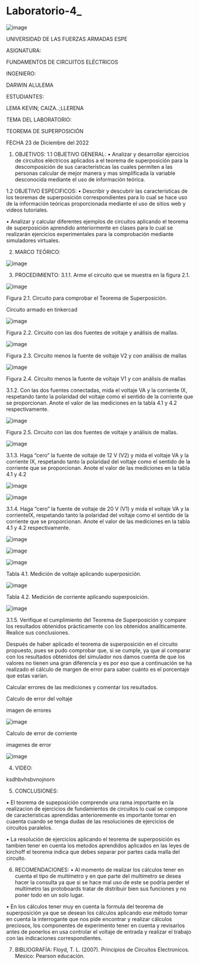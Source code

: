 # Laboratorio-4_

![image](https://user-images.githubusercontent.com/116772752/208487145-d0353032-6309-4f57-a2a8-ec74218dba3d.png)

UNIVERSIDAD DE LAS FUERZAS ARMADAS ESPE

ASIGNATURA:

FUNDAMENTOS DE CIRCUITOS ELÉCTRICOS

INGENIERO:

DARWIN ALULEMA

ESTUDIANTES:

LEMA KEVIN; CAIZA..;LLERENA

TEMA DEL LABORATORIO:

TEOREMA DE SUPERPOSICIÓN

FECHA 23 de Diciembre del 2022

1. OBJETIVOS:
1.1 OBJETIVO GENERAL:
• Analizar y desarrollar ejercicios de circuitos eléctricos aplicados a el teorema de superposición para la descomposición de sus características las cuales permiten a las personas calcular de mejor manera y mas simplificada la variable desconocida mediante el uso de información teórica.

1.2 OBJETIVO ESPECIFICOS:
• Describir y descubrir las caracteristicas de los teoremas de superposición correspondientes para lo cual se hace uso de la información teóricas proporcionada mediante el uso de sitios web y videos tutoriales.

• Analizar y calcular diferentes ejemplos de circuitos aplicando el teorema de superposición aprendido anteriormente en clases para lo cual se realizarán ejercicios experimentales para la comprobación mediante simuladores virtuales.

2. MARCO TEÓRICO:

![image](https://user-images.githubusercontent.com/116772752/208487510-89e654d5-c21e-49ff-ac2d-3d26f5605519.png)

3. PROCEDIMIENTO:
3.1.1. Arme el circuito que se muestra en la figura 2.1.

![image](https://user-images.githubusercontent.com/116772752/208487793-f909a226-c353-4ec4-ad22-cda285413c34.png)

Figura 2.1. Circuito para comprobar el Teorema de Superposición.

Circuito armado en tinkercad

![image](https://user-images.githubusercontent.com/116772752/208491074-ed341937-4f16-47d2-8bd8-96c3289467a0.png)

Figura 2.2. Circuito con las dos fuentes de voltaje y análisis de mallas.

![image](https://user-images.githubusercontent.com/116772752/208491716-79f0b92e-bb0a-4a80-a90e-26e8fc03e2f6.png)

Figura 2.3. Circuito menos la fuente de voltaje V2 y con análisis de mallas

![image](https://user-images.githubusercontent.com/116772752/208492042-add1cd6f-6f6d-4bc4-ae5a-b03e3fcb2cc2.png)

Figura 2.4. Circuito menos la fuente de voltaje V1 y con análisis de mallas

3.1.2. Con las dos fuentes conectadas, mida el voltaje VA y la corriente IX, respetando tanto la polaridad del voltaje como el sentido de la corriente que se proporcionan. Anote el valor de las mediciones en la tabla 4.1 y 4.2 respectivamente.

![image](https://user-images.githubusercontent.com/116772752/208492183-685d0319-8b2e-4d0c-84b7-54c45f0cace5.png)

Figura 2.5. Circuito con las dos fuentes de voltaje y análisis de mallas.

![image](https://user-images.githubusercontent.com/116772752/209040856-f46b2fab-d234-4907-b6b7-3bf95c3b5ffb.png)

3.1.3. Haga “cero” la fuente de voltaje de 12 V (V2) y mida el voltaje VA y la corriente IX, respetando tanto la polaridad del voltaje como el sentido de la corriente que se proporcionan. Anote el valor de las mediciones en la tabla 4.1 y 4.2

![image](https://user-images.githubusercontent.com/116772752/209042733-9a0c3446-a204-4229-83ff-2960c1712ebb.png)

![image](https://user-images.githubusercontent.com/116772752/209041638-3b6d0c65-593f-4835-ba2a-eb0f5a4be9cf.png)

3.1.4. Haga “cero” la fuente de voltaje de 20 V (V1) y mida el voltaje VA y la corrienteIX, respetando tanto la polaridad del voltaje como el sentido de la corriente que se proporcionan. Anote el valor de las mediciones en la tabla 4.1 y 4.2 respectivamente.

![image](https://user-images.githubusercontent.com/116772752/209041727-9b77794c-dbd4-4df7-9881-c6e6594b9138.png)

![image](https://user-images.githubusercontent.com/116772752/209041827-b9401775-faf5-4573-9701-a6841685a71b.png)

![image](https://user-images.githubusercontent.com/116772752/209041905-3c650f03-3f23-4196-bcce-54c0a52bd4d8.png)

Tabla 4.1. Medición de voltaje aplicando superposición.

![image](https://user-images.githubusercontent.com/116772752/209044445-d1ec7bc4-d57f-43cb-ad97-31014ccb5244.png)

Tabla 4.2. Medición de corriente aplicando superposición.

![image](https://user-images.githubusercontent.com/116772752/209048728-a0ac370c-8269-4ec2-8117-c08ab5929750.png)

3.1.5. Verifique el cumplimiento del Teorema de Superposición y compare los resultados obtenidos prácticamente con los obtenidos analíticamente. Realice sus conclusiones.

Después de haber aplicado el teorema de superposición en el circuito propuesto, pues se pudo comprobar que, si se cumple, ya que al comparar con los resultados obtenidos del simulador nos damos cuenta de que los valores no tienen una gran diferencia y es por eso que a continuación se ha realizado el cálculo de margen de error para saber cuánto es el porcentaje que estas varían.

Calcular errores de las mediciones y comentar los resultados.

Calculo de error del voltaje

imagen de errores

![image](https://user-images.githubusercontent.com/116772752/209048498-85c14d1f-3afb-4e07-94fc-5b6b3dcd81af.png)

Calculo de error de corriente

imagenes de error

![image](https://user-images.githubusercontent.com/116772752/209049233-14667c01-0297-4606-9c58-cbc4602c3899.png)

4. VIDEO:

ksdhbvhsbvnojnorn

5. CONCLUSIONES:

• El teorema de supeposición comprende una rama importante en la realizacion de ejercicios de fundamientos de circuitos lo cual se compone de caracteristicas aprendidas anterioremente es importante tomar en cuaenta cuando se tenga dudas de las resoluciones de ejercicios de circuitos paralelos.

• La resolución de ejercicios aplicando el teorema de superposición es tambien tener en cuenta los metodos aprendidos aplicados en las leyes de kirchoff el teorema indica que debes separar por partes cada malla del circuito.

6. RECOMENDACIONES:
• Al momento de realizar los cálculos tener en cuenta el tipo de multímetro y en que parte del multímetro se desea hacer la consulta ya que si se hace mal uso de este se podría perder el multímetro las protoboards tratar de distribuir bien sus funciones y no poner todo en un solo lugar.

• En los cálculos tener muy en cuenta la formula del teorema de superposición ya que se desean los cálculos aplicando ese método tomar en cuenta la interrogante que nos pide encontrar y realizar cálculos preciosos, los componentes de experimento tener en cuenta y revisarlos antes de ponerlos en usa controlar el voltaje de entrada y realizar el trabajo con las indicaciones correspondientes.

7. BIBLIOGRAFÍA:
Floyd, T. L. (2007). Principios de Circuitos Electronicos. Mexico: Pearson educación.
